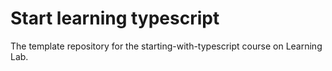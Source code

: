 # Start learning typescript
The template repository for the starting-with-typescript course on Learning Lab.
